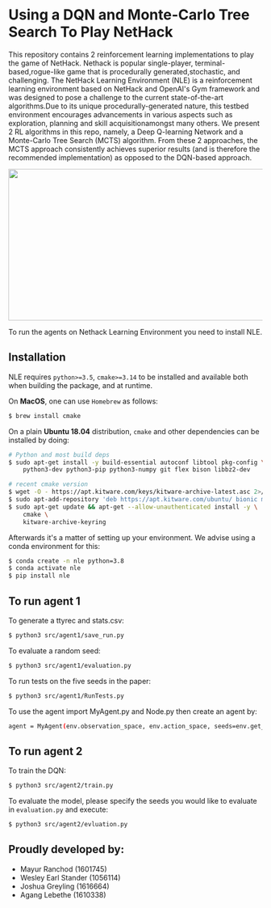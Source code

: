 # Using a DQN and Monte-Carlo Tree Search To Play NetHack
This repository contains 2 reinforcement learning implementations to play the game of NetHack. Nethack is popular single-player, terminal-based,rogue-like game that is procedurally  generated,stochastic,  and  challenging. The NetHack Learning Environment (NLE) is a reinforcement learning environment based on NetHack and OpenAI's Gym framework and was designed to pose a challenge to the current state-of-the-art algorithms.Due to its unique procedurally-generated nature, this testbed environment encourages advancements in various aspects such as exploration,  planning  and  skill  acquisitionamongst many others. We present 2 RL algorithms in this repo, namely, a Deep Q-learning Network and a Monte-Carlo Tree Search (MCTS) algorithm. From these 2 approaches, the MCTS approach consistently achieves superior results (and is therefore the recommended implementation) as opposed to the DQN-based approach.
<p align="center">
  <img src="https://nethackwiki.com/mediawiki/images/b/b4/UnNetHack.png" width="600" height = "300">
</p>

To run the agents on Nethack Learning Environment you need to install NLE.


## Installation

NLE requires `python>=3.5`, `cmake>=3.14` to be installed and available both when building the
package, and at runtime.

On **MacOS**, one can use `Homebrew` as follows:

``` bash
$ brew install cmake
```

On a plain **Ubuntu 18.04** distribution, `cmake` and other dependencies
can be installed by doing:

```bash
# Python and most build deps
$ sudo apt-get install -y build-essential autoconf libtool pkg-config \
    python3-dev python3-pip python3-numpy git flex bison libbz2-dev

# recent cmake version
$ wget -O - https://apt.kitware.com/keys/kitware-archive-latest.asc 2>/dev/null | sudo apt-key add -
$ sudo apt-add-repository 'deb https://apt.kitware.com/ubuntu/ bionic main'
$ sudo apt-get update && apt-get --allow-unauthenticated install -y \
    cmake \
    kitware-archive-keyring
```

Afterwards it's a matter of setting up your environment. We advise using a conda
environment for this:

```bash
$ conda create -n nle python=3.8
$ conda activate nle
$ pip install nle
```
## To run agent 1
To generate a ttyrec and stats.csv:
```bash
$ python3 src/agent1/save_run.py
```
To evaluate a random seed:
```bash
$ python3 src/agent1/evaluation.py
```
To run tests on the five seeds in the paper:
```bash
$ python3 src/agent1/RunTests.py
```
To use the agent import MyAgent.py and Node.py then create an agent by:
```bash
agent = MyAgent(env.observation_space, env.action_space, seeds=env.get_seeds())
```

## To run agent 2
To train the DQN:
```bash
$ python3 src/agent2/train.py
```
To evaluate the model, please specify the seeds you would like to evaluate in `evaluation.py` and execute:
```bash
$ python3 src/agent2/evluation.py
```
## Proudly developed by:
- Mayur Ranchod (1601745)
- Wesley Earl Stander (1056114)
- Joshua Greyling (1616664)
- Agang Lebethe (1610338)

